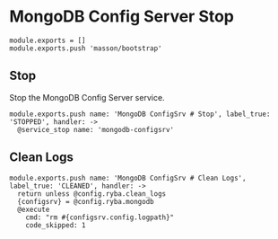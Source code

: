 
# MongoDB Config Server Stop

    module.exports = []
    module.exports.push 'masson/bootstrap'
    
## Stop

Stop the MongoDB Config Server service.

    module.exports.push name: 'MongoDB ConfigSrv # Stop', label_true: 'STOPPED', handler: ->
      @service_stop name: 'mongodb-configsrv'

## Clean Logs

    module.exports.push name: 'MongoDB ConfigSrv # Clean Logs', label_true: 'CLEANED', handler: ->
      return unless @config.ryba.clean_logs
      {configsrv} = @config.ryba.mongodb
      @execute
        cmd: "rm #{configsrv.config.logpath}"
        code_skipped: 1
